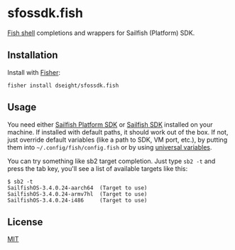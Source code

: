 # sfossdk.fish

[Fish shell](https://fishshell.com/) completions and wrappers for Sailfish (Platform) SDK.

## Installation

Install with [Fisher](https://github.com/jorgebucaran/fisher):

```
fisher install dseight/sfossdk.fish
```

## Usage

You need either [Sailfish Platform SDK](https://sailfishos.org/wiki/Platform_SDK) or [Sailfish SDK](https://sailfishos.org/wiki/Sailfish_SDK) installed on your machine. If installed with default paths, it should work out of the box. If not, just override default variables (like a path to SDK, VM port, etc.), by putting them into `~/.config/fish/config.fish` or by using [universal variables](https://fishshell.com/docs/current/tutorial.html#universal-variables).

You can try something like sb2 target completion. Just type `sb2 -t` and press the tab key, you'll see a list of available targets like this:
```console
$ sb2 -t
SailfishOS-3.4.0.24-aarch64  (Target to use)
SailfishOS-3.4.0.24-armv7hl  (Target to use)
SailfishOS-3.4.0.24-i486     (Target to use)
```

## License

[MIT](LICENSE)
